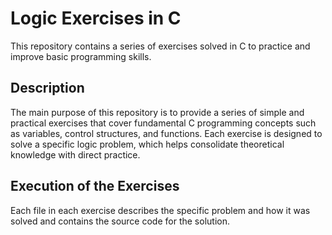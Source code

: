 # Logic Exercises in C

This repository contains a series of exercises solved in C to practice and improve basic programming skills.

## Description

The main purpose of this repository is to provide a series of simple and practical exercises that cover fundamental C programming concepts such as variables, control structures, and functions. Each exercise is designed to solve a specific logic problem, which helps consolidate theoretical knowledge with direct practice.

## Execution of the Exercises

Each file in each exercise describes the specific problem and how it was solved and contains the source code for the solution.
